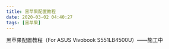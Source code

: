 ```yaml
---
title: 黑苹果配置教程
date: 2020-03-02 04:40:27
tags: [黑苹果]
---
```


黑苹果配置教程（For ASUS Vivobook S551LB4500U）——施工中